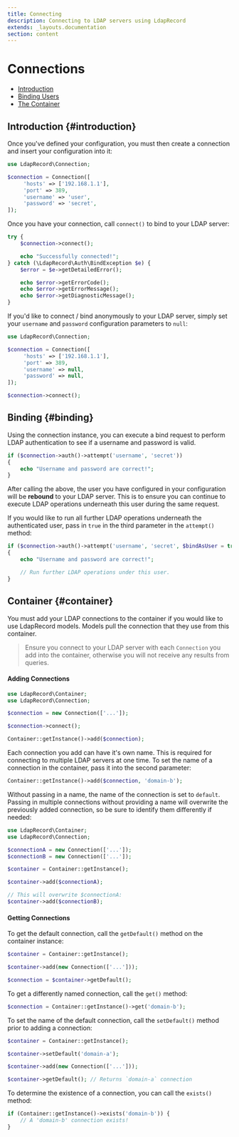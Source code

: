 ```yaml
---
title: Connecting
description: Connecting to LDAP servers using LdapRecord
extends: _layouts.documentation
section: content
---
```


# Connections

- [Introduction](#introduction)
- [Binding Users](#binding)
- [The Container](#container)

## Introduction {#introduction}

Once you've defined your configuration, you must then create
a connection and insert your configuration into it:

```php
use LdapRecord\Connection;

$connection = Connection([
     'hosts' => ['192.168.1.1'],
     'port' => 389,
     'username' => 'user',
     'password' => 'secret',
]);
```

Once you have your connection, call `connect()` to bind
to your LDAP server:

```php
try {
    $connection->connect();

    echo "Successfully connected!";
} catch (\LdapRecord\Auth\BindException $e) {
    $error = $e->getDetailedError();

    echo $error->getErrorCode();
    echo $error->getErrorMessage();
    echo $error->getDiagnosticMessage();
}
```

If you'd like to connect / bind anonymously to your LDAP
server, simply set your `username` and `password`
configuration parameters to `null`:

```php
use LdapRecord\Connection;

$connection = Connection([
     'hosts' => ['192.168.1.1'],
     'port' => 389,
     'username' => null,
     'password' => null,
]);

$connection->connect();
```

## Binding {#binding}

Using the connection instance, you can execute a bind request
to perform LDAP authentication to see if a username and 
password is valid.

```php
if ($connection->auth()->attempt('username', 'secret'))
{
    echo "Username and password are correct!";
}
```

After calling the above, the user you have configured
in your configuration will be **rebound** to your
LDAP server. This is to ensure you can continue
to execute LDAP operations underneath this
user during the same request.

If you would like to run all further LDAP operations
underneath the authenticated user, pass in `true` in
the third parameter in the `attempt()` method:

```php
if ($connection->auth()->attempt('username', 'secret', $bindAsUser = true))
{
    echo "Username and password are correct!";

    // Run further LDAP operations under this user.
}
```

## Container {#container}

You must add your LDAP connections to the container if
you would like to use LdapRecord models. Models pull
the connection that they use from this container.

> Ensure you connect to your LDAP server with each
> `Connection` you add into the container, otherwise
> you will not receive any results from queries.

#### Adding Connections

```php
use LdapRecord\Container;                         
use LdapRecord\Connection;

$connection = new Connection(['...']);

$connection->connect();

Container::getInstance()->add($connection);
```

Each connection you add can have it's own name. This is
required for connecting to multiple LDAP servers at
one time. To set the name of a connection in the
container, pass it into the second parameter:

```php
Container::getInstance()->add($connection, 'domain-b');
```

Without passing in a name, the name of the connection is
set to `default`. Passing in multiple connections
without providing a name will overwrite the
previously added connection, so be sure to
identify them differently if needed:

```php
use LdapRecord\Container;
use LdapRecord\Connection;

$connectionA = new Connection(['...']);
$connectionB = new Connection(['...']);

$container = Container::getInstance();

$container->add($connectionA);

// This will overwrite $connectionA:
$container->add($connectionB);
```

#### Getting Connections

To get the default connection, call the `getDefault()`
method on the container instance:

```php
$container = Container::getInstance();

$container->add(new Connection(['...']));

$connection = $container->getDefault();
```

To get a differently named connection, call the `get()` method:

```php
$connection = Container::getInstance()->get('domain-b');
```

To set the name of the default connection, call the
`setDefault()` method prior to adding a connection:

```php
$container = Container::getInstance();

$container->setDefault('domain-a');

$container->add(new Connection(['...']));

$container->getDefault(); // Returns `domain-a` connection
```

To determine the existence of a connection, you can
call the `exists()` method:

```php
if (Container::getInstance()->exists('domain-b')) {
    // A 'domain-b' connection exists!
}
```
